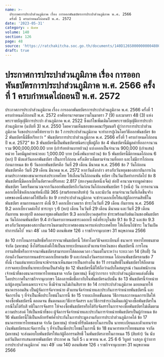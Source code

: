 ```yaml
---
name: >-
  ประกาศการประปาส่วนภูมิภาค เรื่อง การออกพันธบัตรการประปาส่วนภูมิภาค พ.ศ. 2566
  ครั้งที่ 1 ครบกำหนดไถ่ถอนปี พ.ศ. 2572
date: '2023-05-31'
category: ง พิเศษ
volume: 140
section: 126
page: 48
source: 'https://ratchakitcha.soc.go.th/documents/140D126S0000000004800.pdf'
draft: true
---
```


# ประกาศการประปาส่วนภูมิภาค เรื่อง การออกพันธบัตรการประปาส่วนภูมิภาค พ.ศ. 2566 ครั้งที่ 1 ครบกำหนดไถ่ถอนปี พ.ศ. 2572

ประกาศการประปาส่วนภูมิภาค เรื่อง การออกพันธบัตรการประปาส่วนภูมิภาค พ.ศ. 2566 ครั้งที่ 1 ครบกำหนดไถ่ถอนปี พ.ศ. 2572 อาศัยอานาจตามความในมาตรา 7 (9) และมาตรา 48 (3) แห่งพระราชบัญญัติการประปา ส่วนภูมิภาค พ.ศ. 2522 ซึ่งแก้ไขเพิ่มเติมโดยพระราชบัญญัติการประปาส่วนภูมิภาค (ฉบับที่ 3) พ.ศ. 2550 โดยความเห็นชอบของคณะรัฐมนตรี ผู้ว่าการการประปาส่วนภูมิภาค จึงขอประกาศให้ทราบว่า ข้อ 1 การประปาส่วนภูมิภาค จะทำการกู้เงินโดยวิธีออกพันธบัตร ข้อ 2 พันธบัตรนี้มีชื่อเรียกว่า “ พันธบัตรการประปาส่วนภูมิภาค พ.ศ. 2566 ครั้งที่ 1 ครบกำหนดไถ่ถอนปี พ.ศ. 2572” ข้อ 3 พันธบัตรนี้เป็นพันธบัตรชนิดระบุชื่อผู้ถือ ข้อ 4 พันธบัตรนี้มีมูลค่าที่ออกจานวนรวม 900,000,000.00 บาท (เก้าร้อยล้านบาทถ้วน) แบ่งออกเป็นจำนวน 900,000 (เก้าแสน) หน่วย โดยมีมูลค่าหน่วยละ 1,000.00 บาท (หนึ่งพันบาทถ้วน) ข้อ 5 พันธบัตรนี้มีกาหนดไถ่ถอน 6 (หก) ปี นับแต่วันออกพันธบัตร เป็นการไถ่ถอน ครั้งเดียวเต็มตามจำนวนที่ออก และไม่มีการไถ่ถอนก่อนกาหนด ข้อ 6 วันออกพันธบัตรคือ วันที่ 29 เดือน มีนาคม พ.ศ. 2566 ข้อ 7 วันไถ่ถอนพันธบัตรคือ วันที่ 29 เดือน มีนาคม พ.ศ. 2572 หากวันดังกล่าว ตรงกับวันหยุดของสถาบันการเงินตามประกาศของธนาคารแห่งประเทศไทย ให้เลื่อนวันไถ่ถอนพัน ธบัตร เป็นวันเปิดทำการถัดไป ข้อ 8 พันธบัตรนี้มีดอกเบี้ยในอัตราคงที่ร้อยละ 2.817 (สองจุดแปดหนึ่งเจ็ด) ต่อปี คานวณจากมูลค่าของพันธบัตร โดยเริ่มคานวณจากวันออกพันธบัตรถึงวันก่อนวันไถ่ถอนพันธบัตร 1 (หนึ่ง) วัน การคานวณดอกเบี้ยใช้หลักเกณฑ์หนึ่งปีมี 365 (สามร้อยหกสิบห้า) วัน และนับวัน ตามจำนวนวันที่เกิดขึ้นจริง เศษของหนึ่งสตางค์ให้ปัดทิ้ง ข้อ 9 การประปาส่วนภูมิภาค จะชำระดอกเบี้ยให้แก่ผู้ถือกรรมสิทธิ์ในพันธบัตร ตามกาหนดการ ดังนี้ 9.1 ดอกเบี้ยงวดแรก ชำระในวันที่ 29 เดือน กันยายน พ.ศ. 2566 9.2 ดอกเบี้ยงวดต่อไป ชาระทุก ๆ 6 (หก) เดือน ในวันที่ 29 เดือน มีนาคม และวันที่ 29 เดือน กันยายน ของทุกปี ตลอดอายุของพันธบัตร 9.3 ดอกเบี้ยงวดสุดท้าย ชำระพร้อมกับต้นเงินของพันธบัตร ณ วันไถ่ถอนพันธบัตร 9.4 ถ้าวันครบกาหนดชาระดอกเบี้ ยดังที่ระบุในข้อ 9.1 ข้อ 9.2 และข้อ 9.3 ตรงกับวันหยุดของสถาบันการเงินตามประกาศของธนาคารแห่งประเทศไทย ให้เลื่อนไปชำระ ในวันเปิดทำการถัดไป ้ หนา 48 ่ เลม 140 ตอนพิเศษ 126 ง ราชกิจจานุเบกษา 31 พฤษภาคม 2566

ข้อ 10 การโอนกรรมสิทธิ์หรือการจานาพันธบัตรนี้ ให้ทาโดยวิธีจดทะเบียนที่ ธนาคาร ทหารไทยธนชาต จำกัด (มหาชน) ซึ่งได้รับแต่งตั้งให้เป็นนายทะเบียนและตัวแทนจ่ายเงินของ พันธบัตรนี้ การโอนกรรมสิทธิ์หรือการจานาพันธบัตรสามารถทาได้ตลอดเวลา เว้นแต่ในระหว่าง ระยะเวลา 14 (สิบสี่) วัน ก่อนถึงวันครบกาหนดชำระดอกเบี้ยตามข้อ 9 และก่อนถึงวันครบกาหนด ไถ่ถอนพันธบัตรตามข้อ 7 ทั้งนี้ เว้นแต่นายทะเบียนจะพิจารณาเห็นสมควรเป็นอย่างอื่น ข้อ 11 กรรมสิทธิ์ในพันธบัตรให้ถือตามการจดทะเบียนที่นายทะเบียนเป็นสำคัญ ข้อ 12 พันธบัตรนี้มิให้ถือว่าฉบับใดสมบูรณ์ เว้นแต่พนักงานเจ้าหน้าที่ของธนาคารทหารไทยธนชาต จากัด (มหาชน) ซึ่งผู้ว่าการกา รประปาส่วนภูมิภาคแต่งตั้งขึ้น โดยประกาศในราชกิจจานุเบกษา ได้ลงลายมือชื่อกากับในพันธบัตรฉบับนั้น ข้อ 13 พันธบัตรนี้จำหน่ายแก่ผู้ลงทุนโดยเฉพาะเจาะจง ซึ่งมีจำนวนไม่เกินสิบราย ข้อ 14 การประปาส่วนภูมิภาค มอบหมายให้ธนาคารออมสิน เป็นผู้จัดการจัดจาหน่าย ตัวแทนจัดจำหน่ายและประกันการจำหน่ายพันธบัตรนี้ และจัดการอื่น ๆ ที่จำเป็นเพื่อประโยชน์ในการนี้ ข้อ 15 รายละเอียดขั้นตอน วิธีการและกาหนดการเปิดให้จองซื้อพันธบัตรนี้ ตลอดจน ขั้นตอนและวิธีการจัดสรร และวิธีการชำระเงินคืนแก่ผู้จองซื้อพันธบัตรในกรณีไม่ได้รับสิ ทธิในการจัดสรร ให้จองซื้อพันธบัตรหรือได้รับจัดสรรในการจองซื้อพันธบัตรไม่เต็มตามความประสงค์ ให้เป็นหน้าที่ของ ผู้จัดการจัดจำหน่ายและประกันการจำหน่ายพันธบัตรเป็นผู้กำหนด ข้อ 16 พันธบัตรนี้ใช้เป็นหลักทรัพย์ค้ำประกันในการประมูลงานกับการประปาส่วนภูมิภาคได้ ข้อ 17 ธนาคารทหารไทยธนชาต จำกัด (มหาชน) ทำหน้าที่รับผิดชอบในการเป็น นายทะเบียนและตัวแทนจ่ายเงินพันธบัตรและจัดการอื่น ๆ ที่จำเป็นเพื่อประโยชน์ในการนี้ ข้อ 18 ธนาคารทหารไทยธนชาต จากัด (มหาชน) จะส่งมอบใบพันธบัตรให้แก่ผู้ถือกรรมสิทธิ์ ในพันธบัตรภายในกาหนด 15 (สิบห้า) วัน นับแต่วันปิดการเสนอขายพันธบัตร ประกาศ ณ วันที่ 5 เ ม ษายน พ.ศ. 25 6 6 วิบูลย์ วงสกุล ผู้ว่าการการประปาส่วนภูมิภาค ้ หนา 49 ่ เลม 140 ตอนพิเศษ 126 ง ราชกิจจานุเบกษา 31 พฤษภาคม 2566
